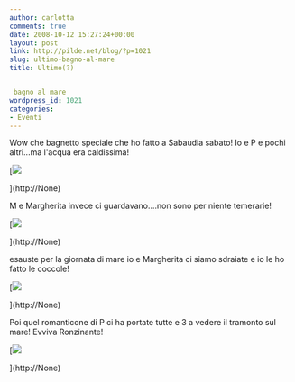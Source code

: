 ```yaml
---
author: carlotta
comments: true
date: 2008-10-12 15:27:24+00:00
layout: post
link: http://pilde.net/blog/?p=1021
slug: ultimo-bagno-al-mare
title: Ultimo(?)


 bagno al mare
wordpress_id: 1021
categories:
- Eventi
---
```


Wow che bagnetto speciale che ho fatto a Sabaudia sabato! Io e P e pochi altri...ma l'acqua era caldissima!

[![]({{baseurl}}/uploads/2008/10/bagno.jpg)


](http://None)




M e Margherita invece ci guardavano....non sono per niente temerarie!

[![]({{baseurl}}/uploads/2008/10/marghespiaggia.jpg)


](http://None)




esauste per la giornata di mare io e Margherita ci siamo sdraiate e io le ho fatto le coccole!

[![]({{baseurl}}/uploads/2008/10/sonnetto.jpg)


](http://None)




Poi quel romanticone di P ci ha portate tutte e 3 a vedere il tramonto sul mare! Evviva Ronzinante!

[![]({{baseurl}}/uploads/2008/10/tramonto.jpg)


](http://None)



